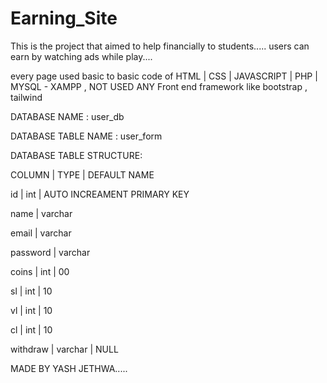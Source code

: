 # Earning_Site 

This is the project that aimed to help financially to students..... users can earn by watching ads while play....

every page used basic to basic code of HTML | CSS | JAVASCRIPT | PHP | MYSQL - XAMPP , NOT USED ANY Front end framework like bootstrap , tailwind

DATABASE NAME : user_db

DATABASE TABLE NAME : user_form

DATABASE TABLE STRUCTURE:

COLUMN | TYPE  | DEFAULT NAME

id | int | AUTO INCREAMENT PRIMARY KEY

name | varchar

email | varchar

password | varchar

coins | int  | 00

sl | int  |  10  

vl | int  |  10

cl | int   | 10

withdraw  | varchar | NULL

MADE BY YASH JETHWA.....
